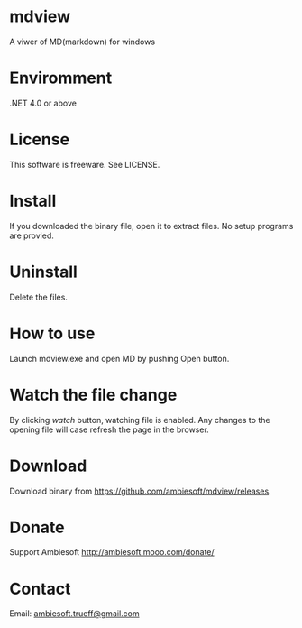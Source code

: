 # mdview
A viwer of MD(markdown) for windows

# Enviromment
.NET 4.0 or above

# License
This software is freeware. See LICENSE.

# Install
If you downloaded the binary file, open it to extract files. No setup programs are provied.

# Uninstall
Delete the files.

# How to use
Launch mdview.exe and open MD by pushing Open button.

# Watch the file change
By clicking *watch* button, watching file is enabled. Any changes to the opening file will case refresh the page in the browser.

# Download
Download binary from <https://github.com/ambiesoft/mdview/releases>.

# Donate
Support Ambiesoft <http://ambiesoft.mooo.com/donate/>

# Contact
Email: <ambiesoft.trueff@gmail.com>

